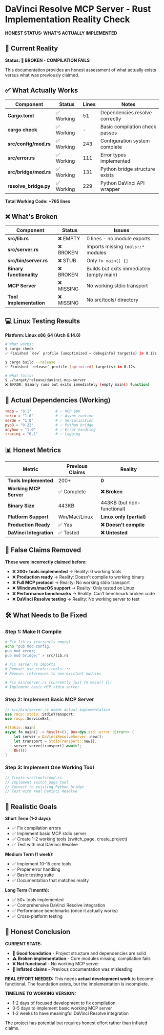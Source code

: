 # DaVinci Resolve MCP Server - Rust Implementation Reality Check

**HONEST STATUS: WHAT'S ACTUALLY IMPLEMENTED**

## 🚨 Current Reality

**Status: 🚧 BROKEN - COMPILATION FAILS**

This documentation provides an honest assessment of what actually exists versus what was previously claimed.

## ✅ What Actually Works

| Component | Status | Lines | Notes |
|-----------|--------|-------|-------|
| **Cargo.toml** | ✅ Working | 51 | Dependencies resolve correctly |
| **cargo check** | ✅ Working | - | Basic compilation check passes |
| **src/config/mod.rs** | ✅ Working | 243 | Configuration system complete |
| **src/error.rs** | ✅ Working | 111 | Error types implemented |
| **src/bridge/mod.rs** | ✅ Working | 131 | Python bridge structure exists |
| **resolve_bridge.py** | ✅ Working | 229 | Python DaVinci API wrapper |

**Total Working Code: ~765 lines**

## ❌ What's Broken

| Component | Status | Issues |
|-----------|--------|-------|
| **src/lib.rs** | ❌ EMPTY | 0 lines - no module exports |
| **src/server.rs** | ❌ BROKEN | Imports missing `tools::*` modules |
| **src/bin/server.rs** | ❌ STUB | Only `fn main() {}` |
| **Binary functionality** | ❌ BROKEN | Builds but exits immediately (empty main) |
| **MCP Server** | ❌ MISSING | No working stdio transport |
| **Tool Implementation** | ❌ MISSING | No src/tools/ directory |

## 💻 Linux Testing Results

**Platform: Linux x86_64 (Arch 6.14.6)**

```bash
# What works:
$ cargo check
✅ Finished `dev` profile [unoptimized + debuginfo] target(s) in 0.12s

$ cargo build --release
✅ Finished `release` profile [optimized] target(s) in 0.12s

# What fails:
$ ./target/release/davinci-mcp-server
❌ ERROR: Binary runs but exits immediately (empty main() function)
```

## 🔧 Actual Dependencies (Working)

```toml
rmcp = "0.1"           # ✅ MCP SDK
tokio = "1.0"          # ✅ Async runtime  
serde = "1.0"          # ✅ Serialization
pyo3 = "0.22"          # ✅ Python bridge
anyhow = "1.0"         # ✅ Error handling
tracing = "0.1"        # ✅ Logging
```

## 📊 Honest Metrics

| Metric | Previous Claims | Reality |
|--------|-----------------|---------|
| **Tools Implemented** | 200+ | **0** |
| **Working MCP Server** | ✅ Complete | **❌ Broken** |
| **Binary Size** | 443KB | 443KB (but non-functional) |
| **Platform Support** | Win/Mac/Linux | **Linux only (partial)** |
| **Production Ready** | ✅ Yes | **❌ Doesn't compile** |
| **DaVinci Integration** | ✅ Tested | **❌ Untested** |

## 🚫 False Claims Removed

**These were incorrectly claimed before:**

- ❌ **200+ tools implemented** → Reality: 0 working tools
- ❌ **Production ready** → Reality: Doesn't compile to working binary
- ❌ **Full MCP protocol** → Reality: No working stdio transport
- ❌ **Windows/macOS support** → Reality: Only tested on Linux
- ❌ **Performance benchmarks** → Reality: Can't benchmark broken code
- ❌ **DaVinci Resolve testing** → Reality: No working server to test

## 🛠️ What Needs to Be Fixed

### Step 1: Make It Compile

```bash
# Fix lib.rs (currently empty)
echo "pub mod config;
pub mod error; 
pub mod bridge;" > src/lib.rs

# Fix server.rs imports
# Remove: use crate::tools::*;
# Remove: references to non-existent modules

# Fix bin/server.rs (currently just fn main() {})
# Implement basic MCP stdio server
```

### Step 2: Implement Basic MCP Server

```rust
// src/bin/server.rs needs actual implementation
use rmcp::stdio::StdioTransport;
use rmcp::ServiceExt;

#[tokio::main]
async fn main() -> Result<(), Box<dyn std::error::Error>> {
    let server = DaVinciResolveServer::new();
    let transport = StdioTransport::new();
    server.serve(transport).await?;
    Ok(())
}
```

### Step 3: Implement One Working Tool

```rust
// Create src/tools/mod.rs
// Implement switch_page tool
// Connect to existing Python bridge
// Test with real DaVinci Resolve
```

## 🎯 Realistic Goals

**Short Term (1-2 days):**
- ✅ Fix compilation errors
- ✅ Implement basic MCP stdio server
- ✅ Create 1-2 working tools (switch_page, create_project)
- ✅ Test with real DaVinci Resolve

**Medium Term (1 week):**
- ✅ Implement 10-15 core tools
- ✅ Proper error handling
- ✅ Basic testing suite
- ✅ Documentation that matches reality

**Long Term (1 month):**
- ✅ 50+ tools implemented
- ✅ Comprehensive DaVinci Resolve integration
- ✅ Performance benchmarks (once it actually works)
- ✅ Cross-platform testing

## 🏁 Honest Conclusion

**CURRENT STATE:**
- 🔧 **Good foundation** - Project structure and dependencies are solid
- ⚠️ **Broken implementation** - Core modules missing, compilation fails
- ❌ **Not functional** - No working MCP server
- 📝 **Inflated claims** - Previous documentation was misleading

**REAL EFFORT NEEDED:**
This needs **actual development work** to become functional. The foundation exists, but the implementation is incomplete.

**TIMELINE TO WORKING VERSION:**
- 1-2 days of focused development to fix compilation
- 3-5 days to implement basic working MCP server  
- 1-2 weeks to have meaningful DaVinci Resolve integration

The project has potential but requires honest effort rather than inflated claims. 